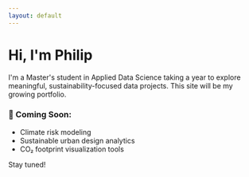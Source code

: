 ```yaml
---
layout: default
---
```


# Hi, I'm Philip

I'm a Master's student in Applied Data Science taking a year to explore meaningful, sustainability-focused data projects. This site will be my growing portfolio.

### 🌱 Coming Soon:
- Climate risk modeling
- Sustainable urban design analytics
- CO₂ footprint visualization tools

Stay tuned!
